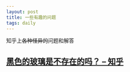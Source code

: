 ```yaml
---
layout: post
title: 一些有趣的问题
tags: daily
---
```


知乎上~~各种怪异的~~问题和解答

## [黑色的玻璃是不存在的吗？ – 知乎](https://www.zhihu.com/question/39207600)
